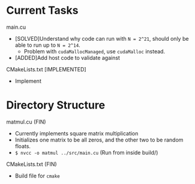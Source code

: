 # Current Tasks
main.cu
- [SOLVED]Understand why code can run with `N = 2^21`, should only be able to run up to `N = 2^14`.
    - Problem with `cudaMallocManaged`, use `cudaMalloc` instead.
- [ADDED]Add host code to validate against

CMakeLists.txt [IMPLEMENTED]
- Implement 

# Directory Structure
matmul.cu (FIN)
- Currently implements square matrix multiplication
- Initializes one matrix to be all zeros, and the other two to be random floats. 
- `$ nvcc -o matmul ../src/main.cu` (Run from inside build/)

CMakeLists.txt (FIN)
- Build file for `cmake`